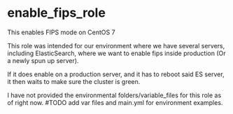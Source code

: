 # enable_fips_role
This enables FIPS mode on CentOS 7

This role was intended for our environment where we have several servers, including ElasticSearch, where we want to enable fips inside production (Or a newly spun up server). 

If it does enable on a production server, and it has to reboot said ES server, it then waits to make sure the cluster is green. 

I have not provided the environmental folders/variable_files for this role as of right now. 
#TODO add var files and main.yml for environment examples.
